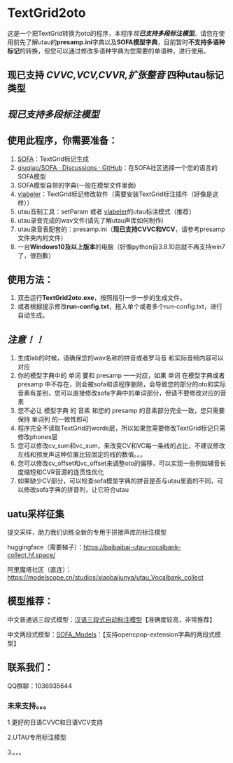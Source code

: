 # **TextGrid2oto**

这是一个把TextGrid转换为oto的程序，本程序*现**已支持多段标注模型***。请您在使用前先了解utau的**presamp.ini**字典以及**SOFA模型字典**，目前暂时**不支持多语种标记**的转换，但您可以通过修改多语种字典为您需要的单语种，进行使用。

## 现已支持	***CVVC,VCV,CVVR,扩张整音***	四种utau标记类型

## *现已支持多段标注模型*

## 使用此程序，你需要准备：

1. [SOFA](https://github.com/qiuqiao/SOFA)：TextGrid标记生成
2. [qiuqiao/SOFA · Discussions · GitHub](https://github.com/qiuqiao/SOFA/discussions)：在SOFA社区选择一个您的语言的SOFA模型
3. SOFA模型自带的字典(一般在模型文件里面)
4. [vlabeler](https://github.com/sdercolin/vlabeler)：TextGrid标记修改软件（需要安装TextGrid标注插件（好像是这样））
5. utau音制工具：setParam 或者 [vlabeler](https://github.com/sdercolin/vlabeler)的utau标注模式（推荐）
6. utau录音完成的wav文件(请先了解utau声库如何制作)
7. utau录音表配套的：presamp.ini（**现已支持CVVC和VCV**，请参考presamp文件夹内的文件）
8. 一台**Windows10及以上版本**的电脑（好像python自3.8.10后就不再支持win7了，很抱歉）

## 使用方法：

1. 双击运行**TextGrid2oto.exe**，按照指引一步一步的生成文件。
2. 或者根据提示修改**run-config.txt**，拖入单个或者多个run-config.txt，进行自动生成。

## ***注意！！***

1. 生成lab的时候，请确保您的wav名称的拼音或者罗马音 和实际音频内容可以对应
2. 你的模型字典中的 单词 要和 presamp 一一对应，如果 单词 在模型字典或者presamp 中不存在，则会被sofa和该程序删除，会导致您的部分的oto和实际音素有差别，您可以直接修改sofa字典中的单词部分，但请不要修改对应的音素
3. 您不必让 模型字典 的 音素 和您的 presamp 的音素部分完全一致，您只需要保持 单词列 的一致性即可
4. 程序完全不读取TextGrid的words层，所以如果您需要修改TextGrid标记只需修改phones层
5. 您可以修改cv_sum和vc_sum，来改变CV和VC每一条线的占比，不建议修改左线和预发声这种位置比较固定的线的数值。。。
6. 您可以修改cv_offset和vc_offset来调整oto的偏移，可以实现一些例如辅音长度缩短和CVR音源的连贯性优化
7. 如果缺少CV部分，可以检查sofa模型字典的拼音是否与utau里面的不同，可以修改sofa字典的拼音列，让它符合utau

## uatu采样征集

提交采样，助力我们训练全新的专用于拼接声库的标注模型

huggingface（需要梯子）：https://baibaibai-utau-vocalbank-collect.hf.space/

阿里魔塔社区（直连）：https://modelscope.cn/studios/xiaobaijunya/utau_Vocalbank_collect

## 模型推荐：

中文普通话三段式模型：[汉语三段式自动标注模型](https://github.com/Isogelun/Singing-Synthesis/releases/tag/20250115)【准确度较高，非常推荐】

中文两段式模型：[SOFA_Models](https://github.com/BaiShuoQwQ/SOFA_Models)：【支持opencpop-extension字典的两段式模型】

## 联系我们：

QQ群聊：1036935644

### 未来支持。。。

1.更好的日语CVVC和日语VCV支持

2.UTAU专用标注模型

3.。。。

